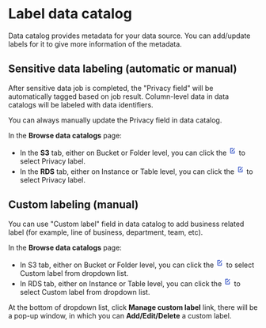 # Label data catalog

Data catalog provides metadata for your data source. You can add/update labels for it to give more information of the metadata.

## Sensitive data labeling (automatic or manual)
After sensitive data job is completed, the "Privacy field" will be automatically tagged based on job result. Column-level data in data catalogs will be labeled with data identifiers.

You can always manually update the Privacy field in data catalog. 

In the **Browse data catalogs** page: 

- In the **S3** tab, either on Bucket or Folder level, you can click the ![edit-icon](docs/../../images/edit-icon.png) to select Privacy label.
- In the **RDS** tab, either on Instance or Table level, you can click the ![edit-icon](docs/../../images/edit-icon.png) to select Privacy label.

## Custom labeling (manual)
You can use "Custom label" field in data catalog to add business related label (for example, line of business, department, team, etc). 

In the **Browse data catalogs** page: 

- In S3 tab, either on Bucket or Folder level, you can click the ![edit-icon](docs/../../images/edit-icon.png) to select Custom label from dropdown list.
- In RDS tab, either on Instance or Table level, you can click the ![edit-icon](docs/../../images/edit-icon.png) to select Custom label from dropdown list. 

At the bottom of dropdown list, click **Manage custom label** link, there will be a pop-up window, in which you can **Add/Edit/Delete** a custom label. 



